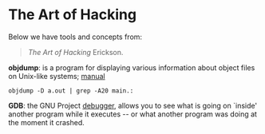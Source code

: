 # The Art of Hacking 
Below we have tools and concepts from:
> _The Art of Hacking_ Erickson.

**objdump**: is a program for displaying various information about object files on Unix-like systems; [manual](https://sourceware.org/binutils/docs/binutils/objdump.html)

```
objdump -D a.out | grep -A20 main.:
```
**GDB**: the GNU Project [debugger](https://www.gnu.org/software/gdb/), allows you to see what is going on `inside' another program while it executes -- or what another program was doing at the moment it crashed.

